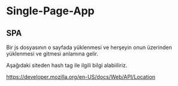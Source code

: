 # Single-Page-App
## SPA

Bir js dosyasının o sayfada yüklenmesi ve herşeyin onun üzerinden yüklenmesi ve gitmesi anlamına gelir.

Aşağıdaki siteden hash tag ile ilgili bilgi alabiiliriz.

https://developer.mozilla.org/en-US/docs/Web/API/Location




